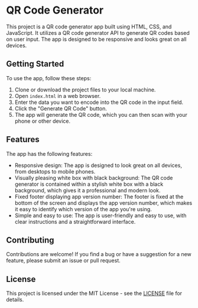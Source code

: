 # QR Code Generator

This project is a QR code generator app built using HTML, CSS, and JavaScript. It utilizes a QR code generator API to generate QR codes based on user input. The app is designed to be responsive and looks great on all devices.

## Getting Started

To use the app, follow these steps:

1. Clone or download the project files to your local machine.
2. Open `index.html` in a web browser.
3. Enter the data you want to encode into the QR code in the input field.
4. Click the "Generate QR Code" button.
5. The app will generate the QR code, which you can then scan with your phone or other device.

## Features

The app has the following features:

- Responsive design: The app is designed to look great on all devices, from desktops to mobile phones.
- Visually pleasing white box with black background: The QR code generator is contained within a stylish white box with a black background, which gives it a professional and modern look.
- Fixed footer displaying app version number: The footer is fixed at the bottom of the screen and displays the app version number, which makes it easy to identify which version of the app you're using.
- Simple and easy to use: The app is user-friendly and easy to use, with clear instructions and a straightforward interface.

## Contributing

Contributions are welcome! If you find a bug or have a suggestion for a new feature, please submit an issue or pull request.

## License

This project is licensed under the MIT License - see the [LICENSE](LICENSE) file for details.
